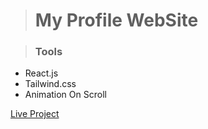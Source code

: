 

># My Profile WebSite



>### Tools
* React.js
* Tailwind.css
* Animation On Scroll





[Live Project](https://adoring-mestorf-242276.netlify.app/)


